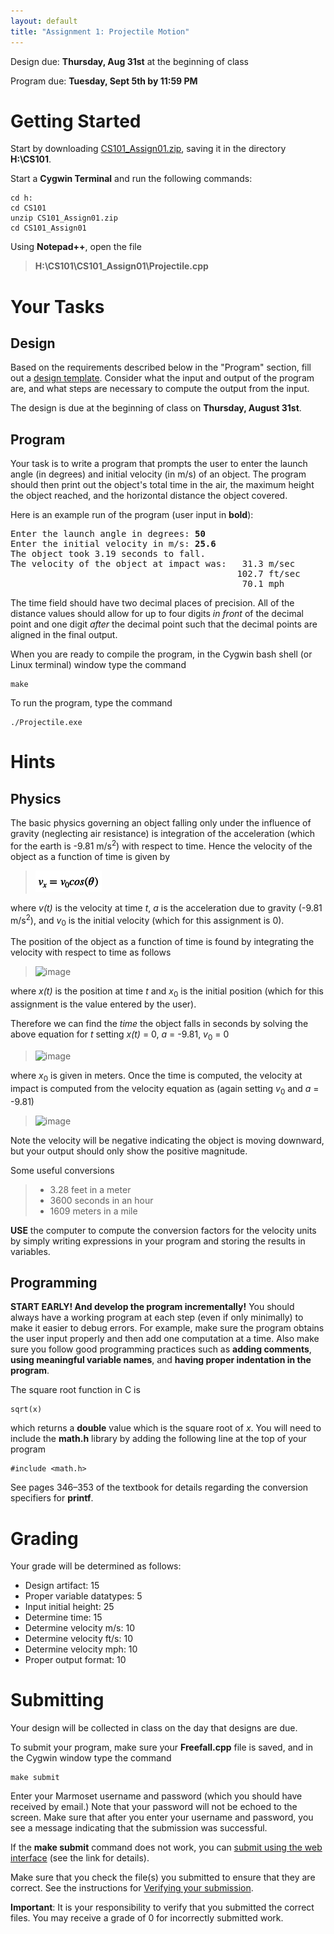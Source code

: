 ```yaml
---
layout: default
title: "Assignment 1: Projectile Motion"
---
```


Design due: **Thursday, Aug 31st** at the beginning of class

Program due: **Tuesday, Sept 5th by 11:59 PM**

Getting Started
===============

Start by downloading [CS101\_Assign01.zip](CS101_Assign01.zip), saving it in the directory **H:\\CS101**.

Start a **Cygwin Terminal** and run the following commands:

    cd h:
    cd CS101
    unzip CS101_Assign01.zip
    cd CS101_Assign01

Using **Notepad++**, open the file

> **H:\\CS101\\CS101\_Assign01\\Projectile.cpp**

Your Tasks
==========

## Design

Based on the requirements described below in the "Program" section, fill out a [design template](../design-template.pdf).  Consider what the input and output of the program are, and what steps are necessary to compute the output from the input.

The design is due at the beginning of class on **Thursday, August 31st**.

## Program

Your task is to write a program that prompts the user to enter the launch angle (in degrees) and initial velocity (in m/s) of an object. The program should then print out the object's total time in the air, the maximum height the object reached, and the horizontal distance the object covered.

Here is an example run of the program (user input in **bold**):

<pre>
Enter the launch angle in degrees: <b>50</b>
Enter the initial velocity in m/s: <b>25.6</b>
The object took 3.19 seconds to fall.
The velocity of the object at impact was:   31.3 m/sec
                                           102.7 ft/sec
                                            70.1 mph
</pre>

The time field should have two decimal places of precision. All of the distance values should allow for up to four digits *in front* of the decimal point and one digit *after* the decimal point such that the decimal points are aligned in the final output.

When you are ready to compile the program, in the Cygwin bash shell (or Linux terminal) window type the command

    make

To run the program, type the command

    ./Projectile.exe

Hints
=====

Physics
-------

The basic physics governing an object falling only under the influence of gravity (neglecting air resistance) is integration of the acceleration (which for the earth is -9.81 m/s<sup>2</sup>) with respect to time. Hence the velocity of the object as a function of time is given by

> ![image](images/assign01/vx.png)

where *v(t)* is the velocity at time *t*, *a* is the acceleration due to gravity (-9.81 m/s<sup>2</sup>), and *v*<sub>0</sub> is the initial velocity (which for this assignment is 0).

The position of the object as a function of time is found by integrating the velocity with respect to time as follows

> ![image](images/assign01/poseq.png)

where *x(t)* is the position at time *t* and *x*<sub>0</sub> is the initial position (which for this assignment is the value entered by the user).

Therefore we can find the *time* the object falls in seconds by solving the above equation for *t* setting *x(t)* = 0, *a* = -9.81, *v*<sub>0</sub> = 0

> ![image](images/assign01/timeeq.png)

where *x*<sub>0</sub> is given in meters. Once the time is computed, the velocity at impact is computed from the velocity equation as (again setting *v*<sub>0</sub> and *a* = -9.81)

> ![image](images/assign01/finalveleq.png)

Note the velocity will be negative indicating the object is moving downward, but your output should only show the positive magnitude.

Some useful conversions

> -   3.28 feet in a meter
> -   3600 seconds in an hour
> -   1609 meters in a mile

**USE** the computer to compute the conversion factors for the velocity units by simply writing expressions in your program and storing the results in variables.

Programming
-----------

**START EARLY! And develop the program incrementally!** You should always have a working program at each step (even if only minimally) to make it easier to debug errors. For example, make sure the program obtains the user input properly and then add one computation at a time. Also make sure you follow good programming practices such as **adding comments**, **using meaningful variable names**, and **having proper indentation in the program**.

The square root function in C is

    sqrt(x)

which returns a **double** value which is the square root of *x*. You will need to include the **math.h** library by adding the following line at the top of your program

    #include <math.h>

See pages 346&ndash;353 of the textbook for details regarding the conversion specifiers for **printf**.

Grading
=======

Your grade will be determined as follows:

* Design artifact: 15
* Proper variable datatypes: 5
* Input initial height: 25
* Determine time: 15
* Determine velocity m/s: 10
* Determine velocity ft/s: 10
* Determine velocity mph: 10
* Proper output format: 10

Submitting
==========

Your design will be collected in class on the day that designs are due.

To submit your program, make sure your **Freefall.cpp** file is saved, and in the Cygwin window type the command

    make submit

Enter your Marmoset username and password (which you should have received by email.) Note that your password will not be echoed to the screen. Make sure that after you enter your username and password, you see a message indicating that the submission was successful.

If the **make submit** command does not work, you can [submit using the web interface](../submitting.html) (see the link for details).

Make sure that you check the file(s) you submitted to ensure that they are correct.  See the instructions for [Verifying your submission](../submitting.html#verifying-your-submission).

<div class="callout">
<b>Important</b>: It is your responsibility to verify that you submitted the correct files.  You may receive a grade of 0 for incorrectly submitted work.
</div>

<!-- vim:set wrap: -->
<!-- vim:set linebreak: -->
<!-- vim:set nolist: -->
